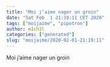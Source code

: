 ```yaml
---
title: "Moi j’aime nager un groin"
date: "Sat Feb  1 21:19:11 CET 2020"
tags: ["moijaime", "pipotron"]
author: m1ch3l
categories: ["generated"]
slug: "moijaime/2020-02-01-21:19:11"
---
```


Moi j’aime nager un groin
